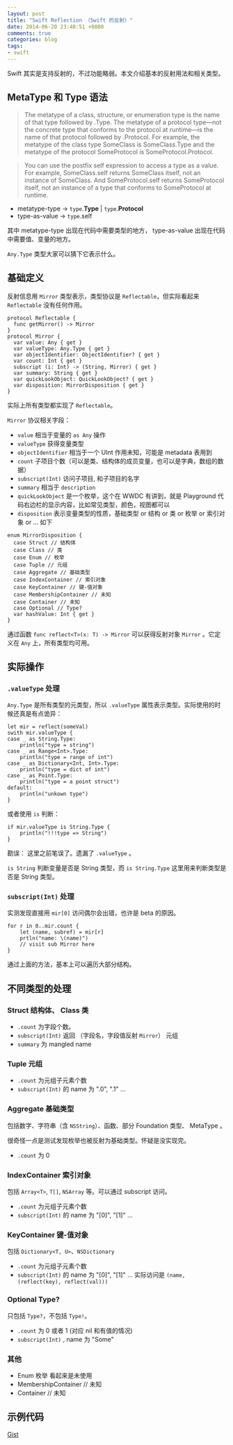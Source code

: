 ```yaml
---
layout: post
title: "Swift Reflection （Swift 的反射）"
date: 2014-06-20 23:48:51 +0800
comments: true
categories: blog
tags:
- swift
---
```


Swift 其实是支持反射的，不过功能略弱。本文介绍基本的反射用法和相关类型。

## MetaType 和 Type 语法

> The metatype of a class, structure, or enumeration type is the name of that type followed by .Type. The metatype of a protocol type—not the concrete type that conforms to the protocol at runtime—is the name of that protocol followed by .Protocol. For example, the metatype of the class type SomeClass is SomeClass.Type and the metatype of the protocol SomeProtocol is SomeProtocol.Protocol.

> You can use the postfix self expression to access a type as a value. For example, SomeClass.self returns SomeClass itself, not an instance of SomeClass. And SomeProtocol.self returns SomeProtocol itself, not an instance of a type that conforms to SomeProtocol at runtime.

- metatype-type -> ``type``.**Type** | ``type``.**Protocol**
- type-as-value -> ``type``.self

其中 metatype-type 出现在代码中需要类型的地方， type-as-value 出现在代码中需要值、变量的地方。

``Any.Type`` 类型大家可以猜下它表示什么。

## 基础定义

反射信息用 ``Mirror`` 类型表示，类型协议是 ``Reflectable``，但实际看起来 ``Reflectable`` 没有任何作用。

```
protocol Reflectable {
  func getMirror() -> Mirror
}
protocol Mirror {
  var value: Any { get }
  var valueType: Any.Type { get }
  var objectIdentifier: ObjectIdentifier? { get }
  var count: Int { get }
  subscript (i: Int) -> (String, Mirror) { get }
  var summary: String { get }
  var quickLookObject: QuickLookObject? { get }
  var disposition: MirrorDisposition { get }
}
```

实际上所有类型都实现了 ``Reflectable``。

``Mirror`` 协议相关字段：

- ``value`` 相当于变量的 ``as Any`` 操作
- ``valueType`` 获得变量类型
- ``objectIdentifier`` 相当于一个 UInt 作用未知，可能是 metadata 表用到
- ``count`` 子项目个数（可以是类、结构体的成员变量，也可以是字典，数组的数据）
- ``subscript(Int)`` 访问子项目, 和子项目的名字
- ``summary`` 相当于 ``description``
- ``quickLookObject`` 是一个枚举，这个在 WWDC 有讲到，就是 Playground 代码右边栏的显示内容，比如常见类型，颜色，视图都可以
- ``disposition`` 表示变量类型的性质，基础类型 or 结构 or 类 or 枚举 or 索引对象 or ... 如下



```
enum MirrorDisposition {
  case Struct // 结构体
  case Class // 类
  case Enum // 枚举
  case Tuple // 元组
  case Aggregate // 基础类型
  case IndexContainer // 索引对象
  case KeyContainer // 键-值对象
  case MembershipContainer // 未知
  case Container // 未知
  case Optional // Type?
  var hashValue: Int { get }
}
```

通过函数 ``func reflect<T>(x: T) -> Mirror`` 可以获得反射对象 ``Mirror`` 。它定义在 ``Any`` 上，所有类型均可用。

## 实际操作

### ``.valueType`` 处理

``Any.Type`` 是所有类型的元类型，所以 ``.valueType`` 属性表示类型。实际使用的时候还真是有点诡异：

```
let mir = reflect(someVal)
swith mir.valueType {
case _ as String.Type:
    println("type = string")
case _ as Range<Int>.Type:
    println("type = range of int")
case _ as Dictionary<Int, Int>.Type:
    println("type = dict of int")
case _ as Point.Type:
    println("type = a point struct")
default:
    println("unkown type")
}
```

或者使用 ``is`` 判断：

```
if mir.valueType is String.Type {
    println("!!!type => String")
}
```

勘误： 这里之前笔误了。遗漏了 ``.valueType`` 。

``is String`` 判断变量是否是 String 类型，而 ``is String.Type`` 这里用来判断类型是否是 String 类型。

### ``subscript(Int)`` 处理

实测发现直接用 ``mir[0]`` 访问偶尔会出错，也许是 beta 的原因。

```
for r in 0..mir.count {
    let (name, subref) = mir[r]
    prtln("name: \(name)")
    // visit sub Mirror here
}
```

通过上面的方法，基本上可以遍历大部分结构。

## 不同类型的处理

### Struct 结构体、 Class 类

- ``.count`` 为字段个数。
- ``subscript(Int)`` 返回 （字段名，字段值反射 ``Mirror``） 元组
- ``summary`` 为 mangled name

### Tuple 元组

- ``.count`` 为元组子元素个数
- ``subscript(Int)`` 的 name 为 ".0", ".1" ...

### Aggregate 基础类型

包括数字、字符串（含 ``NSString``）、函数、部分 Foundation 类型、 MetaType 。

很奇怪一点是测试发现枚举也被反射为基础类型。怀疑是没实现完。

- ``.count`` 为 0

### IndexContainer 索引对象

包括 ``Array<T>``, ``T[]``, ``NSArray`` 等。可以通过 subscript 访问。

- ``.count`` 为元组子元素个数
- ``subscript(Int)`` 的 name 为 "[0]", "[1]" ...

### KeyContainer 键-值对象

包括 ``Dictionary<T, U>``、``NSDictionary``

- ``.count`` 为元组子元素个数
- ``subscript(Int)`` 的 name 为 "[0]", "[1]" ... 实际访问是 ``(name, (reflect(key), reflect(val)))``

### Optional Type?

只包括 ``Type?``，不包括 ``Type!``。

- ``.count`` 为 0 或者 1 (对应 nil 和有值的情况)
- ``subscript(Int)`` , name 为 "Some"

### 其他

- Enum 枚举 看起来是未使用
- MembershipContainer // 未知
- Container // 未知


## 示例代码

[Gist](https://gist.github.com/anonymous/190fc7ecee30e83a5dca)
